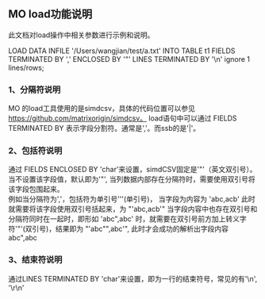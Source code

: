 ## MO load功能说明
此文档对load操作中相关参数进行示例和说明。

LOAD DATA INFILE '/Users/wangjian/test/a.txt' INTO TABLE t1 FIELDS TERMINATED BY ',' ENCLOSED BY '\"' LINES TERMINATED BY '\n' ignore 1 lines/rows;
### 1、分隔符说明
MO 的load工具使用的是simdcsv，具体的代码位置可以参见 https://github.com/matrixorigin/simdcsv。
load语句中可以通过 FIELDS TERMINATED BY 表示字段分割符。通常是','。而ssb的是'|'。

### 2、包括符说明
通过 FIELDS ENCLOSED BY 'char'来设置，simdCSV固定是'"'（英文双引号）。当不设置该字段值，默认即为'"', 当列数据内部存在分隔符时，需要使用双引号将该字段包围起来。  
例如当分隔符为','，包括符为单引号'''(单引号)， 当字段为内容为 'abc,acb' 此时就需要将该字段使用双引号括起来，为 "'abc,acb'" 
当字段内容中也存在双引号和分隔符同时在一起时，即形如 'abc",abc' 时，就需要在双引号前方加上转义字符'"'(双引号)，结果即为 "'abc"",abc'", 此时才会成功的解析出字段内容
abc",abc

### 3、结束符说明
通过LINES TERMINATED BY 'char'来设置，即为一行的结束符号，常见的有'\n', '\r\n'
